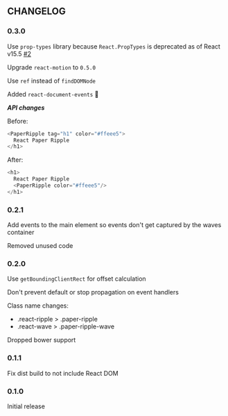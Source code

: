 ## CHANGELOG
### 0.3.0
Use `prop-types` library because `React.PropTypes` is deprecated as of React v15.5 [#2](https://github.com/souporserious/react-paper-ripple/pull/2)

Upgrade `react-motion` to `0.5.0`

Use `ref` instead of `findDOMNode`

Added `react-document-events` 🎉

***API changes***

Before:

```js
<PaperRipple tag="h1" color="#ffeee5">
  React Paper Ripple
</h1>
```

After:

```js
<h1>
  React Paper Ripple
  <PaperRipple color="#ffeee5"/>
</h1>
```

### 0.2.1
Add events to the main element so events don't get captured by the waves container

Removed unused code

### 0.2.0
Use `getBoundingClientRect` for offset calculation

Don't prevent default or stop propagation on event handlers

Class name changes:
- .react-ripple > .paper-ripple
- .react-wave > .paper-ripple-wave

Dropped bower support

### 0.1.1
Fix dist build to not include React DOM

### 0.1.0
Initial release
